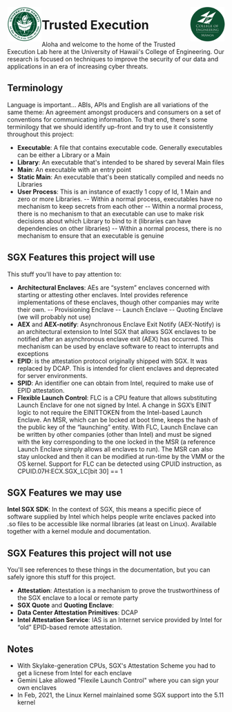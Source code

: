 <img src="https://github.com/Trusted-Execution/.github/blob/main/profile/UHMLogo.png"
     alt="CoE Logo" align="left" height="80" />
<img src="https://github.com/Trusted-Execution/.github/blob/main/profile/CollegeOfEngineering.png"
     alt="CoE Logo" align="right" width="80" />
# Trusted Execution 

Aloha and welcome to the home of the Trusted Execution Lab here at the University of Hawaii's College of Engineering.
Our research is focused on techniques to improve the security of our data and applications in an era of increasing cyber threats.

## Terminology

Language is important... ABIs, APIs and English are all variations of the same theme:  An agreement amongst producers and consumers on a set of conventions for communicating information.  To that end, there's some terminilogy that we should identify up-front and try to use it consistently throughout this project:

- **Executable**:  A file that contains executable code.  Generally executables can be either a Library or a Main
- **Library**:  An executable that's intended to be shared by several Main files
- **Main**:  An executable with an entry point
- **Static Main**:  An executable that's been statically compiled and needs no Libraries
- **User Process**:  This is an instance of exactly 1 copy of ld, 1 Main and zero or more Libraries.
  -- Within a normal process, executables have no mechanism to keep secrets from each other
  -- Within a normal process, there is no mechanism to that an executable can use to make risk decisions about which Library to bind to it (libraries can have dependencies on other libraries)
  -- Within a normal process, there is no mechanism to ensure that an executable is genuine


## SGX Features this project will use
This stuff you'll have to pay attention to:

- **Architectural Enclaves**:  AEs are “system” enclaves concerned with starting or attesting other enclaves. Intel provides reference implementations of these enclaves, though other companies may write their own.
  -- Provisioning Enclave
  -- Launch Enclave
  -- Quoting Enclave  (we will probably not use)
- **AEX** and **AEX-notify**: Asynchronous Enclave Exit Notify (AEX-Notify) is an architectural extension to
Intel SGX that allows SGX enclaves to be notified after an asynchronous enclave exit (AEX) has occurred. This mechanism can be used by enclave software to react to interrupts and exceptions
- **EPID**: is the attestation protocol originally shipped with SGX. It was replaced by DCAP.  This is intended for client enclaves and deprecated for server environments.
- **SPID**: An identifier one can obtain from Intel, required to make use of EPID attestation.
- **Flexible Launch Control**: FLC is a CPU feature that allows substituting Launch Enclave for one not signed by Intel. A change in SGX’s EINIT logic to not require the EINITTOKEN from the Intel-based Launch Enclave. An MSR, which can be locked at boot time, keeps the hash of the public key of the “launching” entity. With FLC, Launch Enclave can be written by other companies (other than Intel) and must be signed with the key corresponding to the one locked in the MSR (a reference Launch Enclave simply allows all enclaves to run). The MSR can also stay unlocked and then it can be modified at run-time by the VMM or the OS kernel. Support for FLC can be detected using CPUID instruction, as CPUID.07H:ECX.SGX_LC[bit 30] == 1

## SGX Features we may use
**Intel SGX SDK**: In the context of SGX, this means a specific piece of software supplied by Intel which helps people write enclaves packed into .so files to be accessible like normal libraries (at least on Linux). Available together with a kernel module and documentation.

## SGX Features this project will not use
You'll see references to these things in the documentation, but you can safely ignore this stuff for this project.
- **Attestation**:  Attestation is a mechanism to prove the trustworthiness of the SGX enclave to a local or remote party
- **SGX Quote** and **Quoting Enclave**:
- **Data Center Attestation Primitives**: DCAP
- **Intel Attestation Service**: IAS is an Internet service provided by Intel for “old” EPID-based remote attestation.

## Notes
- With Skylake-generation CPUs, SGX's Attestation Scheme you had to get a licnese from Intel for each enclave
- Gemini Lake allowed "Flexile Launch Control" where you can sign your own enclaves
- In Feb, 2021, the Linux Kernel mainlained some SGX support into the 5.11 kernel
